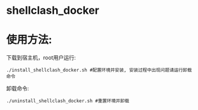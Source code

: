 # shellclash_docker

# 使用方法: 
下载到宿主机，root用户运行:
```
./install_shellclash_docker.sh #配置环境并安装, 安装过程中出现问题请运行卸载命令
```

卸载命令:
```
./uninstall_shellclash_docker.sh #重置环境并卸载
```
